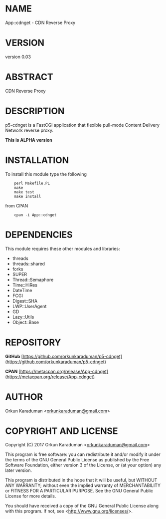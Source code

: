# NAME

App::cdnget - CDN Reverse Proxy

# VERSION

version 0.03

# ABSTRACT

CDN Reverse Proxy

# DESCRIPTION

p5-cdnget is a FastCGI application that flexible pull-mode Content Delivery Network reverse proxy.

**This is ALPHA version**

# INSTALLATION

To install this module type the following

        perl Makefile.PL
        make
        make test
        make install

from CPAN

        cpan -i App::cdnget

# DEPENDENCIES

This module requires these other modules and libraries:

- threads
- threads::shared
- forks
- SUPER
- Thread::Semaphore
- Time::HiRes
- DateTime
- FCGI
- Digest::SHA
- LWP::UserAgent
- GD
- Lazy::Utils
- Object::Base

# REPOSITORY

**GitHub** [https://github.com/orkunkaraduman/p5-cdnget](https://github.com/orkunkaraduman/p5-cdnget)

**CPAN** [https://metacpan.org/release/App-cdnget](https://metacpan.org/release/App-cdnget)

# AUTHOR

Orkun Karaduman &lt;orkunkaraduman@gmail.com&gt;

# COPYRIGHT AND LICENSE

Copyright (C) 2017  Orkun Karaduman &lt;orkunkaraduman@gmail.com&gt;

This program is free software: you can redistribute it and/or modify
it under the terms of the GNU General Public License as published by
the Free Software Foundation, either version 3 of the License, or
(at your option) any later version.

This program is distributed in the hope that it will be useful,
but WITHOUT ANY WARRANTY; without even the implied warranty of
MERCHANTABILITY or FITNESS FOR A PARTICULAR PURPOSE.  See the
GNU General Public License for more details.

You should have received a copy of the GNU General Public License
along with this program.  If not, see &lt;http://www.gnu.org/licenses/&gt;.
